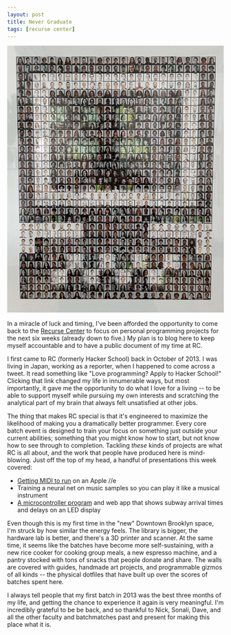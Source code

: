 ```yaml
---
layout: post
title: Never Graduate
tags: [recurse center]
---
```


![Default Layout](/assets/recurse-mosaic.jpeg)

In a miracle of luck and timing, I've been afforded the opportunity to come back to the [Recurse Center](https://recurse.com) to focus on personal programming projects for the next six weeks (already down to five.) My plan is to blog here to keep myself accountable and to have a public document of my time at RC.

I first came to RC (formerly Hacker School) back in October of 2013. I was living in Japan, working as a reporter, when I happened to come across a tweet. It read something like "Love programming? Apply to Hacker School!" Clicking that link changed my life in innumerable ways, but most importantly, it gave me the opportunity to do what I love for a living -- to be able to support myself while pursuing my own interests and scratching the analytical part of my brain that always felt unsatisfied at other jobs.

The thing that makes RC special is that it's engineered to maximize the likelihood of making you a dramatically better programmer. Every core batch event is designed to train your focus on something just outside your current abilities; something that you might know how to start, but not know how to see through to completion. Tackling *these* kinds of projects are what RC is all about, and the work that people have produced here is mind-blowing. Just off the top of my head, a handful of presentations this week covered:

- [Getting MIDI to run](https://github.com/Garrett-Bodley/midi2apple2) on an Apple //e
- Training a neural net on music samples so you can play it like a musical instrument
- [A microcontroller program](https://github.com/benarnav/arrivals-board) and web app that shows subway arrival times and delays on an LED display

Even though this is my first time in the "new" Downtown Brooklyn space, I'm struck by how similar the energy feels. The library is bigger, the hardware lab is better, and there's a 3D printer and scanner. At the same time, it seems like the batches have become more self-sustaining, with a new rice cooker for cooking group meals, a new espresso machine, and a pantry stocked with tons of snacks that people donate and share. The walls are covered with guides, handmade art projects, and programmable gizmos of all kinds -- the physical dotfiles that have built up over the scores of batches spent here.

I always tell people that my first batch in 2013 was the best three months of my life, and getting the chance to experience it again is very meaningful. I'm incredibly grateful to be be back, and so thankful to Nick, Sonali, Dave, and all the other faculty and batchmatches past and present for making this place what it is.
